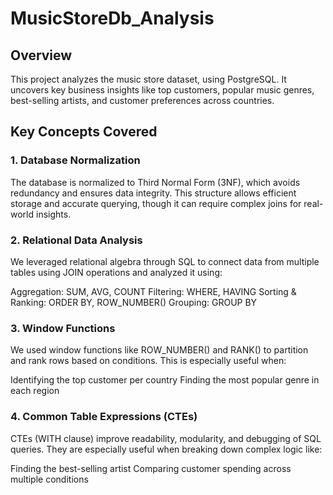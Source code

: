 # MusicStoreDb_Analysis
## Overview
This project analyzes the music store dataset, using PostgreSQL. It uncovers key business insights like top customers, popular music genres, best-selling artists, and customer preferences across countries.
## Key Concepts Covered
### 1. Database Normalization
The database is normalized to Third Normal Form (3NF), which avoids redundancy and ensures data integrity. This structure allows efficient storage and accurate querying, though it can require complex joins for real-world insights.

### 2. Relational Data Analysis
We leveraged relational algebra through SQL to connect data from multiple tables using JOIN operations and analyzed it using:

Aggregation: SUM, AVG, COUNT
Filtering: WHERE, HAVING
Sorting & Ranking: ORDER BY, ROW_NUMBER()
Grouping: GROUP BY

### 3. Window Functions
We used window functions like ROW_NUMBER() and RANK() to partition and rank rows based on conditions. This is especially useful when:

Identifying the top customer per country
Finding the most popular genre in each region

### 4. Common Table Expressions (CTEs)
CTEs (WITH clause) improve readability, modularity, and debugging of SQL queries. They are especially useful when breaking down complex logic like:

Finding the best-selling artist
Comparing customer spending across multiple conditions
